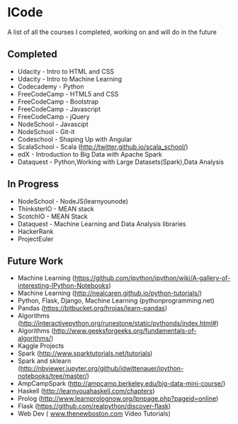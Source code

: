 # ICode
A list of all the courses I completed, working on and will do in the future

Completed
-----------------------------------
* Udacity - Intro to HTML and CSS
* Udacity - Intro to Machine Learning
* Codecademy - Python
* FreeCodeCamp - HTML5 and CSS
* FreeCodeCamp - Bootstrap
* FreeCodeCamp - Javascript
* FreeCodeCamp - jQuery
* NodeSchool - Javascipt
* NodeSchool - Git-it
* Codeschool - Shaping Up with Angular
* ScalaSchool - Scala (http://twitter.github.io/scala_school/)
* edX - Introduction to Big Data with Apache Spark
* Dataquest - Python,Working with Large Datasets(Spark),Data Analysis

In Progress
-----------------------------------
* NodeSchool - NodeJS(learnyounode)
* ThinksterIO - MEAN stack
* ScotchIO - MEAN Stack
* Dataquest - Machine Learning and Data Analysis libraries
* HackerRank
* ProjectEuler

Future Work
-----------------------------------
* Machine Learning (https://github.com/ipython/ipython/wiki/A-gallery-of-interesting-IPython-Notebooks)
* Machine Learning (http://nealcaren.github.io/python-tutorials/)
* Python, Flask, Django, Machine Learning (pythonprogramming.net)
* Pandas (https://bitbucket.org/hrojas/learn-pandas)
* Algorithms (http://interactivepython.org/runestone/static/pythonds/index.html#)
* Algorithms (http://www.geeksforgeeks.org/fundamentals-of-algorithms/)
* Kaggle Projects
* Spark (http://www.sparktutorials.net/tutorials)
* Spark and sklearn (http://nbviewer.jupyter.org/github/jdwittenauer/ipython-notebooks/tree/master/)
* AmpCampSpark (http://ampcamp.berkeley.edu/big-data-mini-course/)
* Haskell (http://learnyouahaskell.com/chapters)
* Prolog (http://www.learnprolognow.org/lpnpage.php?pageid=online)
* Flask (https://github.com/realpython/discover-flask)
* Web Dev ( www.thenewboston.com Video Tutorials)
